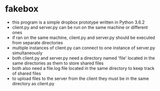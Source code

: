 # fakebox
- this program is a simple dropbox prototype written in Python 3.6.2
- client.py and server.py can be run on the same machine or different ones
- if ran on the same machine, client.py and server.py should be executed from separate directories
- multiple instances of client.py can connect to one instance of server.py simultaneously
- both client.py and server.py need a directory named 'file' located in the same directories as them to store shared files
- both also need a file.log file located in the same directory to keep track of shared files
- to upload files to the server from the client they must be in the same directory as client.py
